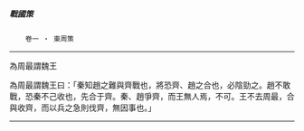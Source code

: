 

##### 戰國策
　　`卷一 ‧ 東周策`

* * *

為周最謂魏王

為周最謂魏王曰：「秦知趙之難與齊戰也，將恐齊、趙之合也，必陰勁之。趙不敢戰，恐秦不己收也，先合于齊。秦、趙爭齊，而王無人焉，不可。王不去周最，合與收齊，而以兵之急則伐齊，無因事也。」

* * *

